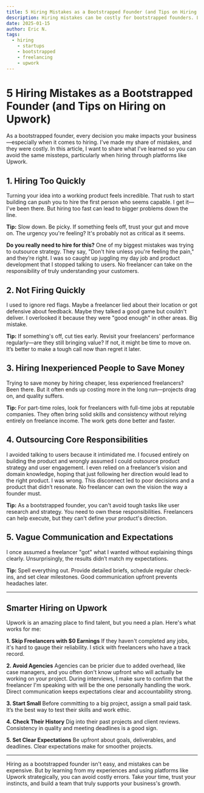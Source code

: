 ```yaml
---
title: 5 Hiring Mistakes as a Bootstrapped Founder (and Tips on Hiring on Upwork)
description: Hiring mistakes can be costly for bootstrapped founders. Learn from my experiences and discover practical tips for hiring effectively on Upwork.
date: 2025-01-15
author: Eric N.
tags:
  - hiring
	- startups
	- bootstrapped
	- freelancing
	- upwork
---
```


# 5 Hiring Mistakes as a Bootstrapped Founder (and Tips on Hiring on Upwork)

As a bootstrapped founder, every decision you make impacts your business—especially when it comes to hiring. I've made my share of mistakes, and they were costly. In this article, I want to share what I've learned so you can avoid the same missteps, particularly when hiring through platforms like Upwork.

## 1. Hiring Too Quickly

Turning your idea into a working product feels incredible. That rush to start building can push you to hire the first person who seems capable. I get it—I've been there. But hiring too fast can lead to bigger problems down the line.

**Tip:** Slow down. Be picky. If something feels off, trust your gut and move on. The urgency you're feeling? It's probably not as critical as it seems.

**Do you really need to hire for this?** One of my biggest mistakes was trying to outsource strategy. They say, "Don't hire unless you're feeling the pain," and they’re right. I was so caught up juggling my day job and product development that I stopped talking to users. No freelancer can take on the responsibility of truly understanding your customers.

## 2. Not Firing Quickly

I used to ignore red flags. Maybe a freelancer lied about their location or got defensive about feedback. Maybe they talked a good game but couldn't deliver. I overlooked it because they were "good enough" in other areas. Big mistake.

**Tip:** If something's off, cut ties early. Revisit your freelancers' performance regularly—are they still bringing value? If not, it might be time to move on. It’s better to make a tough call now than regret it later.

## 3. Hiring Inexperienced People to Save Money

Trying to save money by hiring cheaper, less experienced freelancers? Been there. But it often ends up costing more in the long run—projects drag on, and quality suffers.

**Tip:** For part-time roles, look for freelancers with full-time jobs at reputable companies. They often bring solid skills and consistency without relying entirely on freelance income. The work gets done better and faster.

## 4. Outsourcing Core Responsibilities

I avoided talking to users because it intimidated me. I focused entirely on building the product and wrongly assumed I could outsource product strategy and user engagement. I even relied on a freelancer’s vision and domain knowledge, hoping that just following her direction would lead to the right product. I was wrong. This disconnect led to poor decisions and a product that didn’t resonate. No freelancer can own the vision the way a founder must.

**Tip:** As a bootstrapped founder, you can't avoid tough tasks like user research and strategy. You need to own these responsibilities. Freelancers can help execute, but they can't define your product's direction.

## 5. Vague Communication and Expectations

I once assumed a freelancer "got" what I wanted without explaining things clearly. Unsurprisingly, the results didn’t match my expectations.

**Tip:** Spell everything out. Provide detailed briefs, schedule regular check-ins, and set clear milestones. Good communication upfront prevents headaches later.

---

## Smarter Hiring on Upwork

Upwork is an amazing place to find talent, but you need a plan. Here's what works for me:

**1. Skip Freelancers with $0 Earnings**
If they haven't completed any jobs, it's hard to gauge their reliability. I stick with freelancers who have a track record.

**2. Avoid Agencies**
Agencies can be pricier due to added overhead, like case managers, and you often don't know upfront who will actually be working on your project. During interviews, I make sure to confirm that the freelancer I'm speaking with will be the one personally handling the work. Direct communication keeps expectations clear and accountability strong.

**3. Start Small**
Before committing to a big project, assign a small paid task. It’s the best way to test their skills and work ethic.

**4. Check Their History**
Dig into their past projects and client reviews. Consistency in quality and meeting deadlines is a good sign.

**5. Set Clear Expectations**
Be upfront about goals, deliverables, and deadlines. Clear expectations make for smoother projects.

---

Hiring as a bootstrapped founder isn't easy, and mistakes can be expensive. But by learning from my experiences and using platforms like Upwork strategically, you can avoid costly errors. Take your time, trust your instincts, and build a team that truly supports your business's growth.
